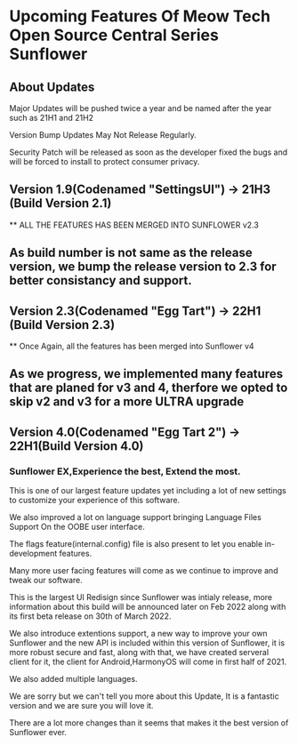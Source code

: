 # Upcoming Features Of Meow Tech Open Source Central Series Sunflower

## About Updates
Major Updates will be pushed twice a year and be named after the year such as 21H1 and 21H2

Version Bump Updates May Not Release Regularly.

Security Patch will be released as soon as the developer fixed the bugs and will be forced to install to protect consumer privacy.

## Version 1.9(Codenamed "SettingsUI") -> 21H3 (Build Version 2.1)

** ALL THE FEATURES HAS BEEN MERGED INTO SUNFLOWER v2.3

## As build number is not same as the release version, we bump the release version to 2.3 for better consistancy and support.
## Version 2.3(Codenamed "Egg Tart") -> 22H1 (Build Version 2.3)
** Once Again, all the features has been merged into Sunflower v4

## As we progress, we implemented many features that are planed for v3 and 4, therfore we opted to skip v2 and v3 for a more ULTRA upgrade
## Version 4.0(Codenamed "Egg Tart 2") -> 22H1(Build Version 4.0)
### Sunflower EX,Experience the best, Extend the most.
This is one of our largest feature updates yet including a lot of new settings to customize your experience of this software.

We also improved a lot on language support bringing Language Files Support On the OOBE user interface.

The flags feature(internal.config) file is also present to let you enable in-development features.

Many more user facing features will come as we continue to improve and tweak our software.

This is the largest UI Redisign since Sunflower was intialy release, more information about this build will be announced later on Feb 2022 along with its first beta release on 30th of March 2022.

We also introduce extentions support, a new way to improve your own Sunflower and the new API is included within this version of Sunflower, it is more robust secure and fast, along with that, we have created serveral client for it, the client for Android,HarmonyOS will come in first half of 2021.

We also added multiple languages.

We are sorry but we can't tell you more about this Update, It is a fantastic version and we are sure you will love it.

There are a lot more changes than it seems that makes it the best version of Sunflower ever.

